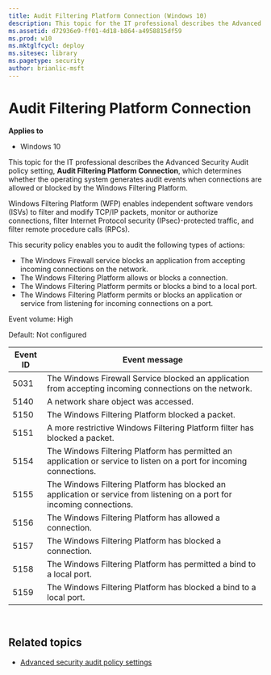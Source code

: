 ```yaml
---
title: Audit Filtering Platform Connection (Windows 10)
description: This topic for the IT professional describes the Advanced Security Audit policy setting, Audit Filtering Platform Connection, which determines whether the operating system generates audit events when connections are allowed or blocked by the Windows Filtering Platform.
ms.assetid: d72936e9-ff01-4d18-b864-a4958815df59
ms.prod: w10
ms.mktglfcycl: deploy
ms.sitesec: library
ms.pagetype: security
author: brianlic-msft
---
```


# Audit Filtering Platform Connection

**Applies to**
-   Windows 10

This topic for the IT professional describes the Advanced Security Audit policy setting, **Audit Filtering Platform Connection**, which determines whether the operating system generates audit events when connections are allowed or blocked by the Windows Filtering Platform.

Windows Filtering Platform (WFP) enables independent software vendors (ISVs) to filter and modify TCP/IP packets, monitor or authorize connections, filter Internet Protocol security (IPsec)-protected traffic, and filter remote procedure calls (RPCs).

This security policy enables you to audit the following types of actions:

-   The Windows Firewall service blocks an application from accepting incoming connections on the network.
-   The Windows Filtering Platform allows or blocks a connection.
-   The Windows Filtering Platform permits or blocks a bind to a local port.
-   The Windows Filtering Platform permits or blocks an application or service from listening for incoming connections on a port.

Event volume: High

Default: Not configured

| Event ID | Event message |
| - | - |
| 5031 | The Windows Firewall Service blocked an application from accepting incoming connections on the network. | 
| 5140 | A network share object was accessed. |
| 5150 | The Windows Filtering Platform blocked a packet. | 
| 5151 | A more restrictive Windows Filtering Platform filter has blocked a packet. | 
| 5154 | The Windows Filtering Platform has permitted an application or service to listen on a port for incoming connections. | 
| 5155 | The Windows Filtering Platform has blocked an application or service from listening on a port for incoming connections. |  
| 5156 | The Windows Filtering Platform has allowed a connection. |
| 5157 | The Windows Filtering Platform has blocked a connection. |
| 5158 | The Windows Filtering Platform has permitted a bind to a local port. | 
| 5159 | The Windows Filtering Platform has blocked a bind to a local port. |
 
## Related topics

- [Advanced security audit policy settings](advanced-security-audit-policy-settings.md)
 
 
